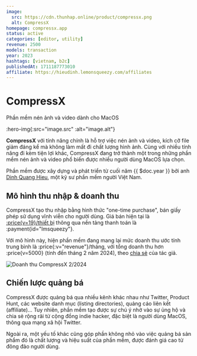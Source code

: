 ```yaml
---
image:
  src: https://cdn.thunhap.online/product/compressx.png
  alt: CompressX
homepage: compressx.app
status: active
categories: [editor, utility]
revenue: 2500
models: transaction
year: 2023
hashtags: [vietnam, b2c]
publishedAt: 1711187773010
affiliate: https://hieudinh.lemonsqueezy.com/affiliates
---
```


# CompressX

Phần mềm nén ảnh và video dành cho MacOS

:hero-img{:src="image.src" :alt="image.alt"}

__CompressX__ với tính năng chính là hỗ trợ việc nén ảnh và video, kích cỡ file giảm đáng kể mà không làm mất đi chất lượng hình ảnh. Cùng với nhiều tính năng đi kèm tiện lợi khác, CompressX đang trở thành một trong những phần mềm nén ảnh và video phổ biến được nhiều người dùng MacOS lựa chọn.

Phần mềm được xây dựng và phát triển từ cuối năm {{ $doc.year }} bởi anh [Dinh Quang Hieu](https://twitter.com/hieudinh_), một kỹ sư phần mềm người Việt Nam.

## Mô hình thu nhập & doanh thu

CompressX tạo thu nhập bằng hình thức "one-time purchase", bán giấy phép sử dụng vĩnh viễn cho người dùng. Giá bán hiện tại là [:price{v=19}/thiết bị](https://compressx.app/pricing) thông qua nền tảng thanh toán là :payment{id="lmsqueezy"}.

Với mô hình này, hiện phần mềm đang mang lại mức doanh thu ước tính trung bình là :price{:v="revenue"}/tháng, với tổng doanh thu hơn :price{v=5000} (tính đến tháng 2 năm 2024), theo [chia sẻ](https://news.hieudinh.com/p/february-2024) của tác giả.

![Doanh thu CompressX 2/2024](https://substackcdn.com/image/fetch/w_1456,c_limit,f_webp,q_auto:good,fl_progressive:steep/https%3A%2F%2Fsubstack-post-media.s3.amazonaws.com%2Fpublic%2Fimages%2F1e57b6b6-c5b0-4715-ba6f-2629e9038bbf_2002x1354.png)

## Chiến lược quảng bá

CompressX được quảng bá qua nhiều kênh khác nhau như Twitter, Product Hunt, các website danh mục (listing directories), quảng cáo liên kết (affiliate)... Tuy nhiên, phần mềm tạo được sự chú ý nhờ vào sự ủng hộ và chia sẻ rộng rãi từ cộng đồng indie hacker, đặc biệt là người dùng MacOS, thông qua mạng xã hội Twitter.

Ngoài ra, một yếu tố khác cũng góp phần không nhỏ vào việc quảng bá sản phẩm đó là chất lượng và hiệu suất của phần mềm, được đánh giá cao từ đông đảo người dùng.
